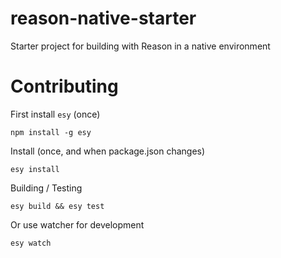 # reason-native-starter
Starter project for building with Reason in a native environment

# Contributing

First install `esy` (once)

```
npm install -g esy
```

Install (once, and when package.json changes)

```
esy install
```

Building / Testing

```
esy build && esy test
```

Or use watcher for development

```
esy watch
```
